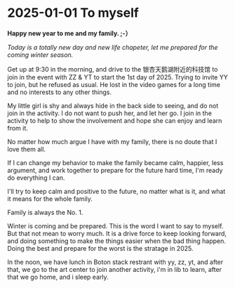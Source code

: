 # 2025-01-01 To myself

**Happy new year to me and my family. ;-）**

_Today is a totally new day and new life chapeter, let me prepared for the coming winter season._

Get up at 9:30 in the morning, and drive to the 银杏天鹅湖附近的科技馆 to join in the event with ZZ & YT to start the 1st day of 2025. Trying to invite YY to join, but he refused as usual. He lost in the video games for a long time and no interests to any other things.

My little girl is shy and always hide in the back side to seeing, and do not join in the activity. I do not want to push her, and let her go. I join in the activity to help to show the involvement and hope she can enjoy and learn from it.

No matter how much argue I have with my family, there is no doute that I love them all.

If I can change my behavior to make the family became calm, happier, less argument, and work together to prepare for the future hard time, I'm ready do everything I can.

I'll try to keep calm and positive to the future, no matter what is it, and what it means for the whole family.

Family is always the No. 1.

Winter is coming and be prepared. This is the word I want to say to myself. But that not mean to worry much. It is a drive force to keep looking forward, and doing something to make the things easier when the bad thing happen. Doing the best and prepare for the worst is the stratage in 2025.

In the noon, we have lunch in Boton stack restrant with yy, zz, yt, and after that, we go to the art center to join another activity, i'm in lib to learn, after that we go home, and i sleep early.


